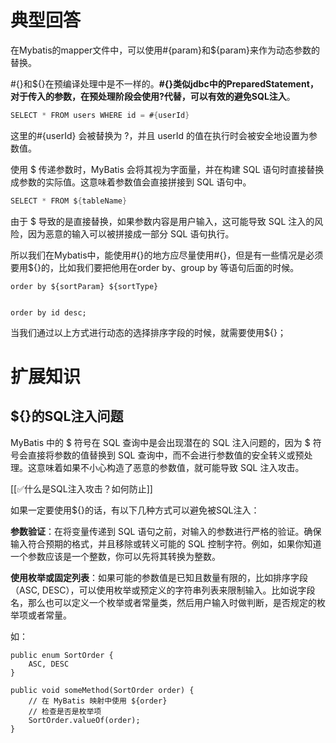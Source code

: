 # 典型回答


在Mybatis的mapper文件中，可以使用#{param}和${param}来作为动态参数的替换。



#{}和${}在预编译处理中是不一样的。**#{}类似jdbc中的PreparedStatement，对于传入的参数，在预处理阶段会使用?代替，可以有效的避免SQL注入**。



```java
SELECT * FROM users WHERE id = #{userId}
```



这里的#{userId} 会被替换为 ?，并且 userId 的值在执行时会被安全地设置为参数值。



使用 $ 传递参数时，MyBatis 会将其视为字面量，并在构建 SQL 语句时直接替换成参数的实际值。这意味着参数值会直接拼接到 SQL 语句中。



```java
SELECT * FROM ${tableName}
```



由于 $ 导致的是直接替换，如果参数内容是用户输入，这可能导致 SQL 注入的风险，因为恶意的输入可以被拼接成一部分 SQL 语句执行。



所以我们在Mybatis中，能使用#{}的地方应尽量使用#{}，但是有一些情况是必须要用${}的，比如我们要把他用在order by、group by 等语句后面的时候。



```plain
order by ${sortParam} ${sortType} 


order by id desc;
```



当我们通过以上方式进行动态的选择排序字段的时候，就需要使用${}；



# 扩展知识


## ${}的SQL注入问题


MyBatis 中的 $ 符号在 SQL 查询中是会出现潜在的 SQL 注入问题的，因为 $ 符号会直接将参数的值替换到 SQL 查询中，而不会进行参数值的安全转义或预处理。这意味着如果不小心构造了恶意的参数值，就可能导致 SQL 注入攻击。



[[✅什么是SQL注入攻击？如何防止]]



如果一定要使用${}的话，有以下几种方式可以避免被SQL注入：



**参数验证**<font style="color:rgb(15, 15, 15);">：</font>在将变量传递到 SQL 语句之前，对输入的参数进行严格的验证。确保输入符合预期的格式，并且移除或转义可能的 SQL 控制字符。例如，如果你知道一个参数应该是一个整数，你可以先将其转换为整数。



**使用枚举或固定列表**：如果可能的参数值是已知且数量有限的，比如排序字段（ASC, DESC），可以使用枚举或预定义的字符串列表来限制输入。比如说字段名，那么也可以定义一个枚举或者常量类，然后用户输入时做判断，是否规定的枚举项或者常量。



如：

```plain
public enum SortOrder {
    ASC, DESC
}

public void someMethod(SortOrder order) {
    // 在 MyBatis 映射中使用 ${order}
    // 检查是否是枚举项
    SortOrder.valueOf(order);
}
```

